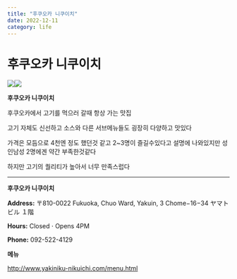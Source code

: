 ```yaml
---
title: "후쿠오카 니쿠이치"
date: 2022-12-11
category: life
---
```


# 후쿠오카 니쿠이치

![](/storage/20221211142123832627.jpg)![](/storage/20221211142137751432.jpg)

**후쿠오카 니쿠이치**

후쿠오카에서 고기를 먹으러 갈때 항상 가는 맛집

고기 자체도 신선하고 소스와 다른 서브메뉴들도 굉장히 다양하고 맛있다

가격은 모듬으로 4천엔 정도 했던것 같고 2~3명이 즐길수있다고 설명에 나와있지만 성인남성 2명에겐 약간 부족한것같다

하지만 고기의 퀄리티가 높아서 너무 만족스럽다

---

**후쿠오카 니쿠이치**

**Address:** 〒810-0022 Fukuoka, Chuo Ward, Yakuin, 3 Chome−16−34 ヤマトビル １階

**Hours:** Closed ⋅ Opens 4PM

**Phone:** 092-522-4129

**메뉴**

http://www.yakiniku-nikuichi.com/menu.html
